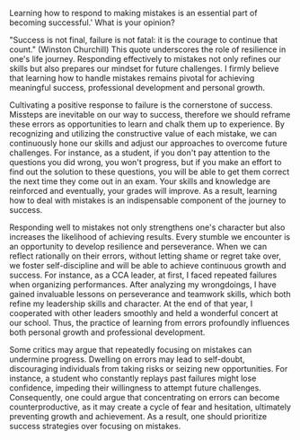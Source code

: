Learning how to respond to making mistakes is an essential part of becoming successful.' What is your opinion?
 
"Success is not final, failure is not fatal: it is the courage to continue that count." (Winston Churchill) This quote underscores the role of resilience in one's life journey. Responding effectively to mistakes not only refines our skills but also prepares our mindset for future challenges. I firmly believe that learning how to handle mistakes remains pivotal for achieving meaningful success, professional development and personal growth.
 
Cultivating a positive response to failure is the cornerstone of success. Missteps are inevitable on our way to success, therefore we should reframe these errors as opportunities to learn and chalk them up to experience. By recognizing and utilizing the constructive value of each mistake, we can continuously hone our skills and adjust our approaches to overcome future challenges. For instance, as a student, if you don't pay attention to the questions you did wrong, you won't progress, but if you make an effort to find out the solution to these questions, you will be able to get them correct the next time they come out in an exam. Your skills and knowledge are reinforced and eventually, your grades will improve. As a result, learning how to deal with mistakes is an indispensable component of the journey to success.
 
Responding well to mistakes not only strengthens one's character but also increases the likelihood of achieving results. Every stumble we encounter is an opportunity to develop resilience and perseverance. When we can reflect rationally on their errors, without letting shame or regret take over, we foster self-discipline and will be able to achieve continuous growth and success. For instance, as a CCA leader, at first, I faced repeated failures when organizing performances. After analyzing my wrongdoings, I have gained invaluable lessons on perseverance and teamwork skills, which both refine my leadership skills and character. At the end of that year, I cooperated with other leaders smoothly and held a wonderful concert at our school. Thus, the practice of learning from errors profoundly influences both personal growth and professional development.
 
Some critics may argue that repeatedly focusing on mistakes can undermine progress. Dwelling on errors may lead to self-doubt, discouraging individuals from taking risks or seizing new opportunities. For instance, a student who constantly replays past failures might lose confidence, impeding their willingness to attempt future challenges. Consequently, one could argue that concentrating on errors can become counterproductive, as it may create a cycle of fear and hesitation, ultimately preventing growth and achievement. As a result, one should prioritize success strategies over focusing on mistakes.
 
